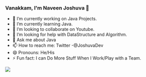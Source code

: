 ### Vanakkam, I'm Naveen Joshuva  👋

- 🔭 I’m currently working on Java Projects.
- 🌱 I’m currently learning Java.
- 👯 I’m looking to collaborate on Youtube.
- 🤔 I’m looking for help with DataStructure and Algorithm.
- 💬 Ask me about Java
- 📫 How to reach me: Twitter -@JoshuvaDev
- 😄 Pronouns: He/His
- ⚡ Fun fact: I can Do More Stuff When I Work/Play with a Team.

<img src= "https://github-readme-stats.vercel.app/api?username=NaveenJoshuvaDev&&show_icons=true&title_color=ffffff&icon_color=bb2acf&text_color=daf7dc&bg_color=151515">
